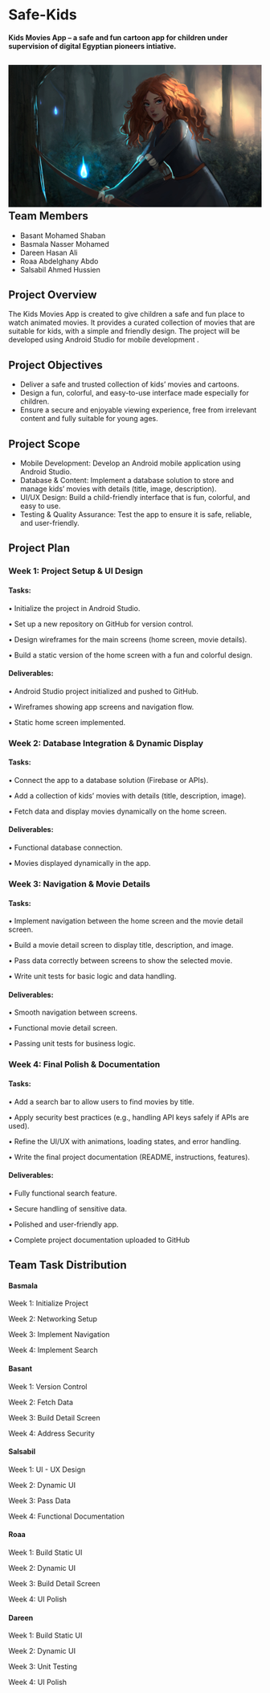 # Safe-Kids
#### Kids Movies App – a safe and fun cartoon app for children under supervision of digital Egyptian pioneers intiative.
![Kids Movies App – preview](slsbyl.jpg)
Team Members
--------------------------------------------------------------------------------------------------------------------------------------------------------------------
- Basant Mohamed Shaban
- Basmala Nasser Mohamed
- Dareen Hasan Ali
- Roaa Abdelghany Abdo
- Salsabil Ahmed Hussien

Project Overview
--------------------------------------------------------------------------------------------------------------------------------------------------------------------
The Kids Movies App is created to give children a safe and fun place to watch animated movies. It provides a curated collection of movies that are suitable for kids, with a simple and friendly design. The project will be developed using Android Studio for mobile development .

Project Objectives
--------------------------------------------------------------------------------------------------------------------------------------------------------------------
- Deliver a safe and trusted collection of kids’ movies and cartoons.
- Design a fun, colorful, and easy-to-use interface made especially for children.
- Ensure a secure and enjoyable viewing experience, free from irrelevant content and fully suitable for young ages.
  
Project Scope
--------------------------------------------------------------------------------------------------------------------------------------------------------------------
- Mobile Development: Develop an Android mobile application using Android Studio.
- Database & Content: Implement a database solution to store and manage kids’ movies with details (title, image, description).
- UI/UX Design: Build a child-friendly interface that is fun, colorful, and easy to use.
- Testing & Quality Assurance: Test the app to ensure it is safe, reliable, and user-friendly.
  
Project Plan
--------------------------------------------------------------------------------------------------------------------------------------------------------------------
### Week 1: Project Setup & UI Design
#### Tasks:

•	 Initialize the project in Android Studio.

•	 Set up a new repository on GitHub for version control.

•	 Design wireframes for the main screens (home screen, movie details).

•	 Build a static version of the home screen with a fun and colorful design.

#### Deliverables:

•	 Android Studio project initialized and pushed to GitHub.

•	 Wireframes showing app screens and navigation flow.

•	 Static home screen implemented.




### Week 2: Database Integration & Dynamic Display
#### Tasks:
•	 Connect the app to a database solution (Firebase or APIs).

•	 Add a collection of kids’ movies with details (title, description, image).

•	 Fetch data and display movies dynamically on the home screen.

#### Deliverables:
•	 Functional database connection.

•	  Movies displayed dynamically in the app.



### Week 3: Navigation & Movie Details
#### Tasks:
•	 Implement navigation between the home screen and the movie detail screen.

•	 Build a movie detail screen to display title, description, and image.

•	 Pass data correctly between screens to show the selected movie.

•	 Write unit tests for basic logic and data handling.

#### Deliverables:
•	 Smooth navigation between screens.

•	 Functional movie detail screen.

•	 Passing unit tests for business logic.



### Week 4: Final Polish & Documentation
#### Tasks:
•	 Add a search bar to allow users to find movies by title.

•	 Apply security best practices (e.g., handling API keys safely if APIs are used).

•	 Refine the UI/UX with animations, loading states, and error handling.

•	 Write the final project documentation (README, instructions, features).
#### Deliverables:
•	 Fully functional search feature.

•	 Secure handling of sensitive data.

•	 Polished and user-friendly app.

•	 Complete project documentation uploaded to GitHub

Team Task Distribution
--------------------------------------------------------------------------------------------------------------------------------------------------------------------

#### Basmala

Week 1: Initialize Project

Week 2: Networking Setup

Week 3: Implement Navigation

Week 4: Implement Search

#### Basant

Week 1: Version Control

Week 2: Fetch Data

Week 3: Build Detail Screen

Week 4: Address Security

#### Salsabil 

Week 1: UI - UX Design

Week 2: Dynamic UI

Week 3: Pass Data

Week 4: Functional Documentation

#### Roaa

Week 1: Build Static UI

Week 2: Dynamic UI

Week 3: Build Detail Screen

Week 4: UI Polish

#### Dareen

Week 1: Build Static UI

Week 2: Dynamic UI

Week 3: Unit Testing

Week 4: UI Polish
